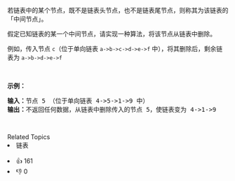 <p>若链表中的某个节点，既不是链表头节点，也不是链表尾节点，则称其为该链表的「中间节点」。</p>

<p>假定已知链表的某一个中间节点，请实现一种算法，将该节点从链表中删除。</p>

<p>例如，传入节点 <code>c</code>（位于单向链表 <code>a->b->c->d->e->f</code> 中），将其删除后，剩余链表为 <code>a->b->d->e->f</code></p>

<p> </p>

<p><strong>示例：</strong></p>

<pre>
<strong>输入：</strong>节点 5 （位于单向链表 4->5->1->9 中）
<strong>输出：</strong>不返回任何数据，从链表中删除传入的节点 5，使链表变为 4->1->9
</pre>

<p> </p>
<div><div>Related Topics</div><div><li>链表</li></div></div><br><div><li>👍 161</li><li>👎 0</li></div>